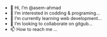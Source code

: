 - 👋 Hi, I’m @asem-ahmad
- 👀 I’m interested in  codding & programing...
- 🌱 I’m currently learning  web development...
- 💞️ I’m looking to collaborate on  gitgub...
- 📫 How to reach me ...

<!---
asem-ahmad/asem-ahmad is a ✨ special ✨ repository because its `README.md` (this file) appears on your GitHub profile.
You can click the Preview link to take a look at your changes.
--->
